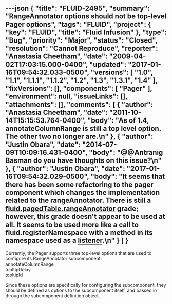 ---json
{
  "title": "FLUID-2495",
  "summary": "RangeAnnotator options should not be top-level Pager options",
  "tags": "FLUID",
  "project": {
    "key": "FLUID",
    "title": "Fluid Infusion"
  },
  "type": "Bug",
  "priority": "Major",
  "status": "Closed",
  "resolution": "Cannot Reproduce",
  "reporter": "Anastasia Cheetham",
  "date": "2009-04-02T17:03:15.000-0400",
  "updated": "2017-01-16T09:54:32.033-0500",
  "versions": [
    "1.0",
    "1.1",
    "1.1.1",
    "1.1.2",
    "1.2",
    "1.3",
    "1.3.1",
    "1.4"
  ],
  "fixVersions": [],
  "components": [
    "Pager"
  ],
  "environment": null,
  "issueLinks": [],
  "attachments": [],
  "comments": [
    {
      "author": "Anastasia Cheetham",
      "date": "2011-10-14T15:15:53.764-0400",
      "body": "As of 1.4, annotateColumnRange is still a top level option. The other two no longer are.\n"
    },
    {
      "author": "Justin Obara",
      "date": "2014-07-09T10:09:16.431-0400",
      "body": "@@Antranig Basman do you have thoughts on this issue?\n"
    },
    {
      "author": "Justin Obara",
      "date": "2017-01-16T09:54:32.029-0500",
      "body": "It seems that there has been some refactoring to the pager component which changes the implementation related to the rangeAnnotator. There is still a [fluid.pagedTable.rangeAnnotator](https://github.com/fluid-project/infusion/blob/master/src/components/pager/js/PagedTable.js#L26-L28) grade; however, this grade doesn't appear to be used at all. It seems to be used more like a call to fluid.registerNamespace with a method in its namespace used as a [listener](https://github.com/fluid-project/infusion/blob/master/src/components/pager/js/PagedTable.js#L101).\n"
    }
  ]
}
---
Currently, the Pager supports three top-level options that are used to configure its RangeAnnotator subcomponent:\
annotateColumnRange\
tooltipDelay\
tooltipId

Since these options are specifically for configuring the subcomponent, they should be defined as options to the subcomponent itself, and passed in through the subcomponent definition object.

        
